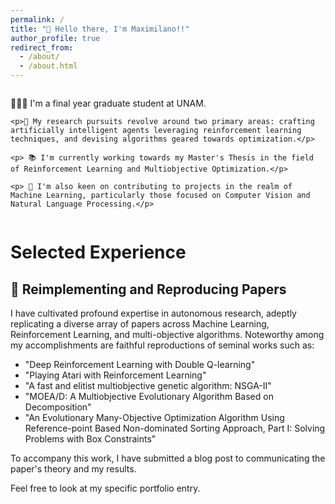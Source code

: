 ```yaml
---
permalink: /
title: "👋 Hello there, I'm Maximilano!!"
author_profile: true
redirect_from: 
  - /about/
  - /about.html
---
```


<div style="display: flex; align-items: flex-start;">
  <div>
    <p>👨🏽‍💻 I'm a final year graduate student at UNAM.</p>

    <p>🔬 My research pursuits revolve around two primary areas: crafting artificially intelligent agents leveraging reinforcement learning techniques, and devising algorithms geared towards optimization.</p>

    <p> 📚 I'm currently working towards my Master's Thesis in the field of Reinforcement Learning and Multiobjective Optimization.</p>

    <p> 🤖 I'm also keen on contributing to projects in the realm of Machine Learning, particularly those focused on Computer Vision and Natural Language Processing.</p>
  </div>
  <!-- <img src="images/robot.jpeg" alt="Descripción de la imagen" style="margin-left: 20px;"> -->
</div>

# Selected Experience

## 📜 Reimplementing and Reproducing Papers
I have cultivated profound expertise in autonomous research, adeptly replicating a diverse array of papers across Machine Learning, Reinforcement Learning, and multi-objective algorithms. Noteworthy among my accomplishments are faithful reproductions of seminal works such as:

- "Deep Reinforcement Learning with Double Q-learning"
- "Playing Atari with Reinforcement Learning"
- "A fast and elitist multiobjective genetic algorithm: NSGA-II"
- "MOEA/D: A Multiobjective Evolutionary Algorithm Based on Decomposition"
- "An Evolutionary Many-Objective Optimization Algorithm Using Reference-point Based Non-dominated Sorting Approach, Part I: Solving Problems with Box Constraints"

To accompany this work, I have submitted a blog post to communicating the paper's theory and my results.

Feel free to look at my specific portfolio entry.